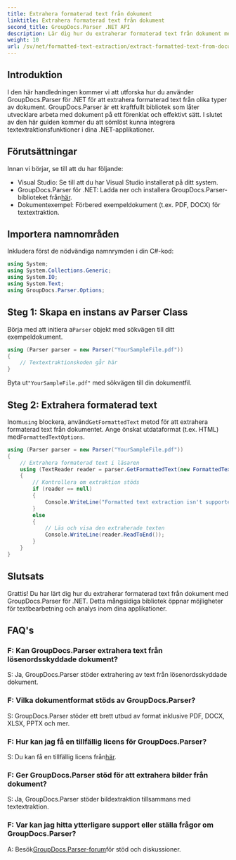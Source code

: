 ```yaml
---
title: Extrahera formaterad text från dokument
linktitle: Extrahera formaterad text från dokument
second_title: GroupDocs.Parser .NET API
description: Lär dig hur du extraherar formaterad text från dokument med GroupDocs.Parser för .NET. Enkel och effektiv textextraktion för dina applikationer.
weight: 10
url: /sv/net/formatted-text-extraction/extract-formatted-text-from-document/
---
```

## Introduktion
I den här handledningen kommer vi att utforska hur du använder GroupDocs.Parser för .NET för att extrahera formaterad text från olika typer av dokument. GroupDocs.Parser är ett kraftfullt bibliotek som låter utvecklare arbeta med dokument på ett förenklat och effektivt sätt. I slutet av den här guiden kommer du att sömlöst kunna integrera textextraktionsfunktioner i dina .NET-applikationer.
## Förutsättningar
Innan vi börjar, se till att du har följande:
- Visual Studio: Se till att du har Visual Studio installerat på ditt system.
-  GroupDocs.Parser för .NET: Ladda ner och installera GroupDocs.Parser-biblioteket från[här](https://releases.groupdocs.com/parser/net/).
- Dokumentexempel: Förbered exempeldokument (t.ex. PDF, DOCX) för textextraktion.
## Importera namnområden
Inkludera först de nödvändiga namnrymden i din C#-kod:
```csharp
using System;
using System.Collections.Generic;
using System.IO;
using System.Text;
using GroupDocs.Parser.Options;
```
## Steg 1: Skapa en instans av Parser Class
 Börja med att initiera a`Parser` objekt med sökvägen till ditt exempeldokument.
```csharp
using (Parser parser = new Parser("YourSampleFile.pdf"))
{
    // Textextraktionskoden går här
}
```
 Byta ut`"YourSampleFile.pdf"` med sökvägen till din dokumentfil.

## Steg 2: Extrahera formaterad text
 Inom`using` blockera, använd`GetFormattedText` metod för att extrahera formaterad text från dokumentet. Ange önskat utdataformat (t.ex. HTML) med`FormattedTextOptions`.
```csharp
using (Parser parser = new Parser("YourSampleFile.pdf"))
{
    // Extrahera formaterad text i läsaren
    using (TextReader reader = parser.GetFormattedText(new FormattedTextOptions(FormattedTextMode.Html)))
    {
        // Kontrollera om extraktion stöds
        if (reader == null)
        {
            Console.WriteLine("Formatted text extraction isn't supported.");
        }
        else
        {
            // Läs och visa den extraherade texten
            Console.WriteLine(reader.ReadToEnd());
        }
    }
}
```

## Slutsats
Grattis! Du har lärt dig hur du extraherar formaterad text från dokument med GroupDocs.Parser för .NET. Detta mångsidiga bibliotek öppnar möjligheter för textbearbetning och analys inom dina applikationer.

## FAQ's
### F: Kan GroupDocs.Parser extrahera text från lösenordsskyddade dokument?
S: Ja, GroupDocs.Parser stöder extrahering av text från lösenordsskyddade dokument.
### F: Vilka dokumentformat stöds av GroupDocs.Parser?
S: GroupDocs.Parser stöder ett brett utbud av format inklusive PDF, DOCX, XLSX, PPTX och mer.
### F: Hur kan jag få en tillfällig licens för GroupDocs.Parser?
 S: Du kan få en tillfällig licens från[här](https://purchase.groupdocs.com/temporary-license/).
### F: Ger GroupDocs.Parser stöd för att extrahera bilder från dokument?
S: Ja, GroupDocs.Parser stöder bildextraktion tillsammans med textextraktion.
### F: Var kan jag hitta ytterligare support eller ställa frågor om GroupDocs.Parser?
 A: Besök[GroupDocs.Parser-forum](https://forum.groupdocs.com/c/parser/17)för stöd och diskussioner.